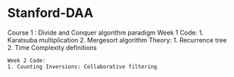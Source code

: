 # Stanford-DAA
Course 1 : Divide and Conquer algorithm paradigm
    Week 1 Code:
    1. Karatsuba multiplication 
    2. Mergesort algorithm
    Theory:
    1. Recurrence tree
    2. Time Complexity definitions
    
    Week 2 Code:
    1. Counting Inversions: Collaborative filtering 
